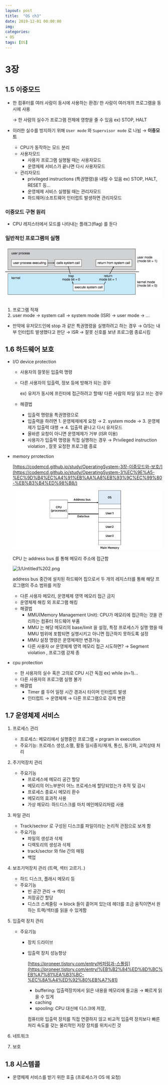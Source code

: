 ```yaml
---
layout: post
title:  "OS ch3"
date: 2019-12-01 00:00:00
img:
categories:
- OS
tags: [OS]
---
```


# 3장

## 1.5 이중모드

- 한 컴퓨터를 여러 사람이 동시에 사용하는 환경/ 한 사람이 여러개의 프로그램을 동시에 사용

    → 한 사람의 실수가 프로그램 전체에 영향을 줄 수 있음 ex) STOP, HALT

- 이러한 실수를 방지하기 위해 `User mode` 와 `Supervisor mode` 로  나뉨 → **이중모드**
    - CPU가 동작하는 모드 분리
    - 사용자모드
        - 사용자 프로그램 실행될 때는 사용자모드
        - 운영체제 서비스가 끝나면 다시 사용자모드
    - 관리자모드
        - privileged instructions (특권명령)을 내릴 수 있음 ex) STOP, HALT, RESET 등...
        - 운영체제 서비스 실행될 때는 관리자모드
        - 하드웨어/소프트웨어 인터럽트 발생하면 관리자모드

### 이중모드 구현 원리

- CPU 레지스터에서 모드를 나타내는 플래그(flag) 를 둔다

### 일반적인 프로그램의 실행

![3/Untitled.png](/assets/post_img/20191201-3-1.png)

1. 프로그램 적재 
2. user mode → system call → system mode (ISR) →  user mode → ... 
- 만약에 유저모드인에 stop 과 같은 특권명령을 실행하려고 하는 경우 → O/S는 내부 인터럽트 발생했다고 판단 →  ISR → 잘못 신호를 보낸 프로그램 종료시킴

## 1.6 하드웨어 보호

- I/O device protection
    - 사용자의 잘못된 입출력 명령
    - 다른 사용자의 입출력, 정보 등에 방해가 되는 경우

        ex) 유저가 동시에 프린터에 접근하려고 할때/ 다른 사람의 파일 읽고 쓰는 경우

    - 해결법
        - 입출력 명령을 특권명령으로
        - 입출력을 하려면 1. 운영체제에게 요청 → 2. system mode → 3. 운영체제가 입출력 대행 → 4. 입출력 끝나고 다시 유저모드
        - 올바른 요청이 아니면 운영체제가 거부 (ISR 이용)
        - 사용자가 입출력 명령을 직접 실행하는 경우 → Privileged instruction violation , 잘못 요청한 프로그램 종료
- memory prrotection

    [https://codemcd.github.io/study/OperatingSystem-3장-이중모드와-보호/](https://codemcd.github.io/study/OperatingSystem-3%EC%9E%A5-%EC%9D%B4%EC%A4%91%EB%AA%A8%EB%93%9C%EC%99%80-%EB%B3%B4%ED%98%B8/)

    ![3/Untitled%201.png](/assets/post_img/20191201-3-2.png)

    CPU 는 address bus 를 통해 메모리 주소에 접근함 

    ![3/Untitled%202.png](20191201-3-3.png)

    address bus 중간에 설치된 하드웨어 칩으로서 두 개의 레지스터를 통해 해당 프로그램의 주소 범위를 저장

    - 다른 사용자 메모리, 운영체제 영역 메모리 접근 금지
    - 운영체제 해킹 외 프로그램 해킹
    - 해결법
        - MMU(Memory Management Unit): CPU가 메모리에 접근하는 것을 관리하는 컴퓨터 하드웨어 부품
        - MMU 는 해당 메모리의 base/limit 을 설정, 특정 프로세스가 실행 했을 때 MMU 범위에 포함되면 실행시키고 아니면 접근하지 못하도록 설정
        - MMU  설정 명령은 운영체제만 변경가능
        - 다른 사용자 or 운영체제 영역 메모리 접근 시도하면? → Segment violation , 프로그램 강제 종
- cpu protection
    - 한 사용자의 실수 혹은 고의로 CPU 시간 독점 ex) while (n=1)...
    - 다른 사용자의 프로그램 실행 불가
    - 해결법
        - Timer 를 두어 일정 시간 경과시 타이머 인터럽트 발생
        - 인터럽트 → 운영체제 → 다른 프로그램으로 강제 변환

## 1.7 운영체제 서비스

1. 프로세스 관리
    - 프로세스: 메모리에서 실행중인 프로그램 = prgram in execution
    - 주요기능: 프로레스 생성,소멸, 활동 일시중지/재개, 통신, 동기화, 교착상태 처리
2. 주기억장치 관리
    - 주요기능
        - 프로세스에 메모리 공간 할당
        - 메모리의 어느부분이 어느 프로세스에 할당되었는가 추적 및 감시
        - 프로세스 종료시 메모리 환수
        - 메모리의 효과적 사용
        - 가상 메모리: 하드디스크를 마치 메인메모리처럼 사용
3. 파일 관리
    - Track/sectror 로 구성된 디스크를 파일이라는 논리적 관점으로 보게 함
    - 주요기능
        - 파일의 생성과 삭제
        - 디렉토리의 생성과 삭제
        - track/sector 와 file 간의 매핑
        - 백업
4. 보조기억장치 관리 (트랙, 섹터 고르기..)
    - 하드 디스크, 플래시 메모리 등
    - 주요기능
        - 빈 공간 관리 →  섹터
        - 저장공간 할당
        - 디스크 스케줄링 → block 들이 흩어져 있는데 헤더를 조금 움직이면서 원하는 트랙/섹터를 읽을 수 있게함
5. 입출력 장치 관리 
    - 주요기능
        - 장치 드라이브
        - 입출력 장치 성능향상

            [https://proneer.tistory.com/entry/버퍼링과-스풀링](https://proneer.tistory.com/entry/%EB%B2%84%ED%8D%BC%EB%A7%81%EA%B3%BC-%EC%8A%A4%ED%92%80%EB%A7%81)

            - buffering: 입출력장치에서 읽은 내용을 메모리에 들고옴 → 빠르게 읽을 수 있게
            - caching
            - spooling: CPU 대신에 디스크에 저장,

            컴퓨터와 입출력 장치를 직접 연결하지 않고 비교적 입출력 장치보다 빠른 처리 속도를 갖는 물리적인 저장 장치를 위치시킨 것

6. 네트워크
7. 보호 

## 1.8 시스템콜

- 운영체제 서비스를 받기 위한 호출 (프로세스가 OS 에 요청)
